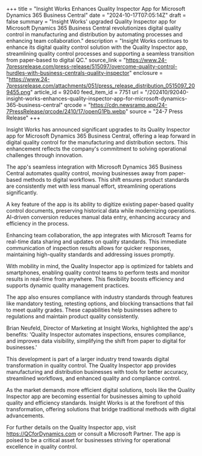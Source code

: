 +++
title = "Insight Works Enhances Quality Inspector App for Microsoft Dynamics 365 Business Central"
date = "2024-10-17T07:05:14Z"
draft = false
summary = "Insight Works' upgraded Quality Inspector app for Microsoft Dynamics 365 Business Central revolutionizes digital quality control in manufacturing and distribution by automating processes and enhancing team collaboration."
description = "Insight Works continues to enhance its digital quality control solution with the Quality Inspector app, streamlining quality control processes and supporting a seamless transition from paper-based to digital QC."
source_link = "https://www.24-7pressrelease.com/press-release/515097/overcome-quality-control-hurdles-with-business-centrals-quality-inspector"
enclosure = "https://www.24-7pressrelease.com/attachments/051/press_release_distribution_0515097_209455.png"
article_id = 92040
feed_item_id = 7751
url = "/202410/92040-insight-works-enhances-quality-inspector-app-for-microsoft-dynamics-365-business-central"
qrcode = "https://cdn.newsramp.app/24-7PressRelease/qrcode/2410/17/openG1Pb.webp"
source = "24-7 Press Release"
+++

<p>Insight Works has announced significant upgrades to its Quality Inspector app for Microsoft Dynamics 365 Business Central, offering a leap forward in digital quality control for the manufacturing and distribution sectors. This enhancement reflects the company's commitment to solving operational challenges through innovation.</p><p>The app's seamless integration with Microsoft Dynamics 365 Business Central automates quality control, moving businesses away from paper-based methods to digital workflows. This shift ensures product standards are consistently met with less manual effort, streamlining operations significantly.</p><p>A key feature of the app is its ability to digitize existing paper-based quality control documents, preserving historical data while modernizing operations. AI-driven conversion reduces manual data entry, enhancing accuracy and efficiency in the process.</p><p>Enhancing team collaboration, the app integrates with Microsoft Teams for real-time data sharing and updates on quality standards. This immediate communication of inspection results allows for quicker responses, maintaining high-quality standards and addressing issues promptly.</p><p>With mobility in mind, the Quality Inspector app is optimized for tablets and smartphones, enabling quality control teams to perform tests and monitor results in real-time from anywhere. This flexibility boosts efficiency and supports dynamic quality management practices.</p><p>The app also ensures compliance with industry standards through features like mandatory testing, retesting options, and blocking transactions that fail to meet quality grades. These capabilities help businesses adhere to regulations and maintain product quality consistently.</p><p>Brian Neufeld, Director of Marketing at Insight Works, highlighted the app's benefits: 'Quality Inspector automates inspections, ensures compliance, and improves data visibility, simplifying the shift from paper to digital for businesses.'</p><p>This development is part of a larger industry trend towards digital transformation in quality control. The Quality Inspector app provides manufacturing and distribution businesses with tools for better accuracy, streamlined workflows, and enhanced quality and compliance control.</p><p>As the market demands more efficient digital solutions, tools like the Quality Inspector app are becoming essential for businesses aiming to uphold quality and efficiency standards. Insight Works is at the forefront of this transformation, offering solutions that bridge traditional methods with digital advancements.</p><p>For further details on the Quality Inspector app, visit <a href='https://QCforDynamics.com' rel='nofollow' target='_blank'>https://QCforDynamics.com</a> or consult a Microsoft Partner. The app is poised to be a critical asset for businesses striving for operational excellence in quality control.</p>